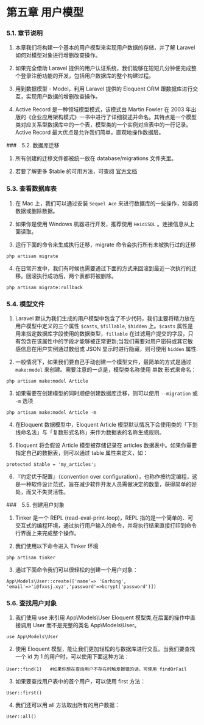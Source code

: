 # 第五章 用户模型

### 5.1. 章节说明

1. 本章我们将构建一个基本的用户模型来实现用户数据的存储，并了解 Laravel 如何对模型对象进行增删改查操作。

2. 如果完全借助 Laravel 提供的用户认证系统，我们能够在短短几分钟便完成整个登录注册功能的开发，包括用户数据库的整个构建过程。

3. 用到数据模型 - Model，利用 Laravel 提供的 Eloquent ORM 跟数据库进行交互，实现用户数据的增删改查操作。

4. Active Record 是一种领域模型模式，该模式由 Martin Fowler 在 2003 年出版的《企业应用架构模式》一书中进行了详细叙述并命名。其特点是一个模型类对应关系型数据库中的一个表，模型类的一个实例对应表中的一行记录。Active Record 最大优点是允许我们简单，直观地操作数据层。

###　5.2. 数据库迁移

1. 所有创建的迁移文件都被统一放在 database/migrations 文件夹里。

2. 若要了解更多 $table 的可用方法，可查阅 [官方文档](https://learnku.com/docs/laravel/9.x/migrations#creating-tables)

### 5.3. 查看数据库表

1. 在 Mac 上，我们可以通过安装 `Sequel Ace` 来进行数据库的一些操作，如查阅数据或删除数据。

2. 如果你是使用 Windows 机器进行开发，推荐使用 `HeidiSQL` 。连接信息从上面读取。

3. 运行下面的命令来生成执行迁移，migrate 命令会执行所有未被执行过的迁移

```
php artisan migrate
```

4. 在日常开发中，我们有时候也需要通过下面的方式来回滚到最近一次执行的迁移。回滚执行成功后，两个表都将被删除。

```
php artisan migrate:rollback
```

### 5.4. 模型文件

1. Laravel 默认为我们生成的用户模型中包含了不少代码，我们主要将精力放在用户模型中定义的三个属性 `$casts`, `$fillable`, `$hidden` 上。`$casts` 属性是用来指定数据库字段使用的数据类型，`fillable` 在过滤用户提交的字段，只有包含在该属性中的字段才能够被正常更新;当我们需要对用户密码或其它敏感信息在用户实例通过数组或 JSON 显示时进行隐藏，则可使用 `hidden` 属性.

2. 一般情况下，如果我们要自己手动创建一个模型文件，最简单的方式是通过 `make:model` 来创建。需要注意的一点是，模型类名称使用 单数 形式来命名：

```
php artisan make:model Article
```

3. 如果需要在创建模型的同时顺便创建数据库迁移，则可以使用 `--migration` 或 `-m` 选项

```
php artisan make:model Article -m
```

4. 在Eloquent 数据模型中，Eloquent Article 模型默认情况下会使用类的「下划线命名法」与「复数形式名称」来作为数据表的名称生成规则。

5.  Eloquent 将会假设 Article 模型被存储记录在 articles 数据表中。如果你需要指定自己的数据表，则可以通过 table 属性来定义，如：

```
protected $table = 'my_articles';
```

6. 『约定优于配置』（convention over configuration），也称作按约定编程，这是一种软件设计范式，旨在减少软件开发人员需做决定的数量，获得简单的好处，而又不失灵活性。

###　5.5. 创建用户对象

1. Tinker 是一个 REPL (read-eval-print-loop)，REPL 指的是一个简单的、可交互式的编程环境，通过执行用户输入的命令，并将执行结果直接打印到命令行界面上来完成整个操作。

2. 我们使用以下命令进入 Tinker 环境

```
php artisan tinker
```

3. 通过下面命令我们可以很轻松的创建一个用户对象：

```
App\Models\User::create(['name'=> 'Garhing', 'email'=>'i@fxxsj.xyz','password'=>bcrypt('password')])
```

### 5.6. 查找用户对象

1. 我们使用 use 来引用 App\Models\User Eloquent 模型类,在后面的操作中直接调用 User 而不是完整的类名 App\Models\User。

```
use App\Models\User
```

2. 使用 Eloquent 模型，能让我们更加轻松的与数据库进行交互。当我们要查找一个 id 为 1 的用户时，可以使用下面这种方法：

```
User::find(1)   #如果你想在查询用户不存在时触发报错的话，可使用 findOrFail
```

3. 如果要查找用户表中的首个用户，可以使用 first 方法：

```
User::first()
```

4. 我们还可以用 all 方法取出所有的用户数据：

```
User::all()
```
